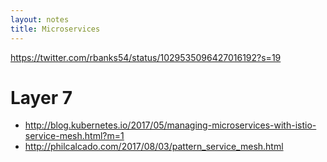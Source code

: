 ```yaml
---
layout: notes
title: Microservices
---
```



https://twitter.com/rbanks54/status/1029535096427016192?s=19


# Layer 7

* http://blog.kubernetes.io/2017/05/managing-microservices-with-istio-service-mesh.html?m=1
* http://philcalcado.com/2017/08/03/pattern_service_mesh.html
